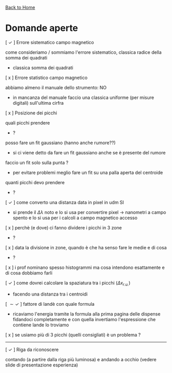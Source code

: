[Back to Home](readMe.md)

# Domande aperte

[ $\checkmark$ ] Errore sistematico campo magnetico

come consideriamo / sommiamo l'errore sistematico, classica radice della somma dei quadrati

- classica somma dei quadrati

[ x ] Errore statistico campo magnetico

abbiamo almeno il manuale dello strumento: NO

- in mancanza del manuale faccio una classica uniforme (per misure digitali) sull'ultima cirfra



[ x ] Posizione dei picchi

quali picchi prendere

- ?

posso fare un fit gaussiano (hanno anche rumore??)

- si ci viene detto da fare un fit gaussiano anche se è presente del rumore

faccio un fit solo sulla punta ?

- per evitare problemi meglio fare un fit su una palla aperta del centroide

quanti picchi devo prendere 

- ?

[ $\checkmark$ ] come converto una distanza data in pixel in udm SI

- si prende il $\Delta \lambda$ noto e lo si usa per convertire pixel -> nanometri a campo spento e lo si usa per i calcoli a campo magnetico accesso 

[ x ] perchè (e dove) ci fanno dividere i picchi in 3 zone

- ?

[ x ] data la divisione in zone, quando è che ha senso fare le medie e di cosa

- ?

[ x ] i prof nominano spesso histogrammi ma cosa intendono esattamente e di cosa dobbiamo farli

[ $\checkmark$ ] come dovrei calcolare la spaziatura tra i picchi ($\Delta x_{r.u.}$)

- facendo una distanza tra i centroidi

[ $\sim \checkmark$ ] fattore di landè con quale formula

- ricaviamo l'energia tramite la formula alla prima pagina delle dispense fidandoci completamente e con quella invertiamo l'espressione che contiene lande lo troviamo 

[ x ] se usiamo più di 3 picchi (quelli consigliati) è un problema ?

---

[ $\checkmark$ ] Riga da riconoscere

contando (a partire dalla riga più luminosa) e andando a occhio (vedere slide di presentazione esperienza)